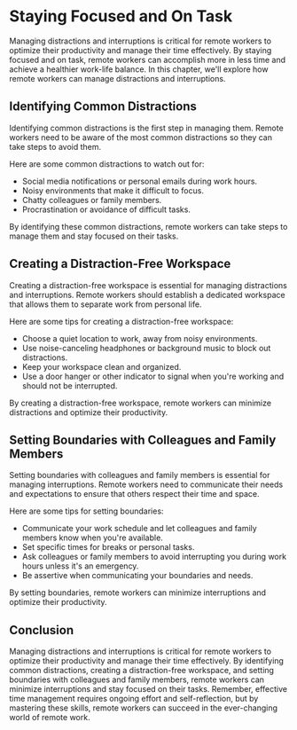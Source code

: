 Staying Focused and On Task
===============================================================================

Managing distractions and interruptions is critical for remote workers to optimize their productivity and manage their time effectively. By staying focused and on task, remote workers can accomplish more in less time and achieve a healthier work-life balance. In this chapter, we'll explore how remote workers can manage distractions and interruptions.

Identifying Common Distractions
-------------------------------

Identifying common distractions is the first step in managing them. Remote workers need to be aware of the most common distractions so they can take steps to avoid them.

Here are some common distractions to watch out for:

- Social media notifications or personal emails during work hours.
- Noisy environments that make it difficult to focus.
- Chatty colleagues or family members.
- Procrastination or avoidance of difficult tasks.

By identifying these common distractions, remote workers can take steps to manage them and stay focused on their tasks.

Creating a Distraction-Free Workspace
-------------------------------------

Creating a distraction-free workspace is essential for managing distractions and interruptions. Remote workers should establish a dedicated workspace that allows them to separate work from personal life.

Here are some tips for creating a distraction-free workspace:

- Choose a quiet location to work, away from noisy environments.
- Use noise-canceling headphones or background music to block out distractions.
- Keep your workspace clean and organized.
- Use a door hanger or other indicator to signal when you're working and should not be interrupted.

By creating a distraction-free workspace, remote workers can minimize distractions and optimize their productivity.

Setting Boundaries with Colleagues and Family Members
-----------------------------------------------------

Setting boundaries with colleagues and family members is essential for managing interruptions. Remote workers need to communicate their needs and expectations to ensure that others respect their time and space.

Here are some tips for setting boundaries:

- Communicate your work schedule and let colleagues and family members know when you're available.
- Set specific times for breaks or personal tasks.
- Ask colleagues or family members to avoid interrupting you during work hours unless it's an emergency.
- Be assertive when communicating your boundaries and needs.

By setting boundaries, remote workers can minimize interruptions and optimize their productivity.

Conclusion
----------

Managing distractions and interruptions is critical for remote workers to optimize their productivity and manage their time effectively. By identifying common distractions, creating a distraction-free workspace, and setting boundaries with colleagues and family members, remote workers can minimize interruptions and stay focused on their tasks. Remember, effective time management requires ongoing effort and self-reflection, but by mastering these skills, remote workers can succeed in the ever-changing world of remote work.
